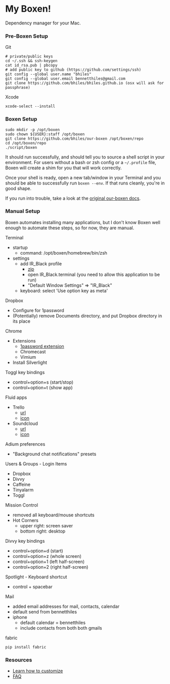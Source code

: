 # My Boxen!

Dependency manager for your Mac.

### Pre-Boxen Setup

Git

```
# private/public keys
cd ~/.ssh && ssh-keygen
cat id_rsa.pub | pbcopy              		
# add public key to github (https://github.com/settings/ssh)
git config --global user.name "bhiles"
git config --global user.email bennetthiles@gmail.com
git clone https://github.com/bhiles/bhiles.github.io (osx will ask for passphrase)
```

Xcode

```
xcode-select --install
```

### Boxen Setup

```
sudo mkdir -p /opt/boxen
sudo chown ${USER}:staff /opt/boxen
git clone https://github.com/bhiles/our-boxen /opt/boxen/repo
cd /opt/boxen/repo
./script/boxen
```

It should run successfully, and should tell you to source a shell script
in your environment.
For users without a bash or zsh config or a `~/.profile` file,
Boxen will create a shim for you that will work correctly.

Once your shell is ready, open a new tab/window in your Terminal
and you should be able to successfully run `boxen --env`.
If that runs cleanly, you're in good shape.

If you run into trouble, take a look at the [original our-boxen docs](https://github.com/boxen/our-boxen).

### Manual Setup

Boxen automates installing many applications, but I don't know Boxen 
well enough to automate these steps, so for now, they are manual.

Terminal 

* startup
  * command: /opt/boxen/homebrew/bin/zsh
* settings
  * add IR_Black profile
    * [zip](https://github.com/jperkins/IR-Black/archive/master.zip)
    * open IR_Black.terminal (you need to allow this application to be run)
    * "Default Window Settings" => "IR_Black"
  * keyboard: select 'Use option key as meta'

Dropbox

* Configure for 1password
* (Potentially) remove Documents directory, and put Dropbox directory in its place

Chrome

* Extensions
  * [1password extension](https://chrome.google.com/webstore/detail/1password-password-manage/aomjjhallfgjeglblehebfpbcfeobpgk/related?hl=en-US)
  * Chromecast
  * Vimium
* Install Silverlight

Toggl key bindings

* control+option+s (start/stop)
* control+option+t (show app)

Fluid apps

* Trello 
  * [url](https://trello.com)
  * [icon](https://www.flickr.com/photos/nathos/6299670107/)
* Soundcloud
  * [url](http://www.soundcloud.com)
  * [icon](https://www.flickr.com/photos/slippyd/8292777643/)

Adium preferences

* "Background chat notifications" presets

Users & Groups - Login Items

* Dropbox
* Divvy
* Caffeine
* Tinyalarm
* Toggl

Mission Control 

* removed all keyboard/mouse shortcuts
* Hot Corners
  * upper right: screen saver
  * bottom right: desktop

Divvy key bindings

* control+option+d (start)
* control+option+z (whole screen)
* control+option+1 (left half-screen)
* control+option+2 (right half-screen)

Spotlight - Keyboard shortcut

* control + spacebar
			
Mail

* added email addresses for mail, contacts, calendar
* default send from bennetthiles
* iphone 
  * default calendar = bennetthiles
  * include contacts from both both gmails				

fabric

```
pip install fabric
```

### Resources

* [Learn how to customize](https://github.com/boxen/our-boxen#customizing)
* [FAQ](https://github.com/boxen/our-boxen/blob/master/docs/faq.md)

